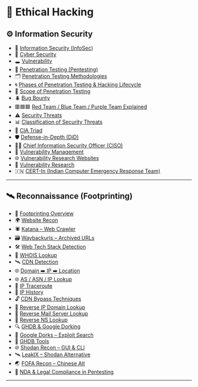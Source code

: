 

# 📘 Ethical Hacking

## ⚙️ Information Security

* 🧠 [Information Security (InfoSec)](https://github.com/nikhilpatidar01/Ethical-Hacking/blob/Master/1.%20Information%20Security/01.%20Information%20Security.md)
* 🔐 [Cyber Security](https://github.com/nikhilpatidar01/Ethical-Hacking/blob/Master/1.%20Information%20Security/01.%20Information%20Security.md#%EF%B8%8F-cyber-security)
* 🕳️ [Vulnerability](https://github.com/nikhilpatidar01/Ethical-Hacking/blob/Master/1.%20Information%20Security/01.%20Information%20Security.md#-vulnerability)
* 🧪 [Penetration Testing (Pentesting)](https://github.com/nikhilpatidar01/Ethical-Hacking/blob/Master/1.%20Information%20Security/02.%20Penetration%20Testing.md)
* 🗂️ [Penetration Testing Methodologies](https://github.com/nikhilpatidar01/Ethical-Hacking/blob/Master/1.%20Information%20Security/03.%20Penetration%20Testing%20Methodologies.md)
* 🌀 [Phases of Penetration Testing & Hacking Lifecycle](https://github.com/nikhilpatidar01/Ethical-Hacking/blob/Master/1.%20Information%20Security/04.%20Phases%20of%20Penetration%20Testing.md)
* 🎯 [Scope of Penetration Testing](https://github.com/nikhilpatidar01/Ethical-Hacking/blob/Master/1.%20Information%20Security/05.%20Scope%20of%20Penetration%20Testing.md)
* 🪲 [Bug Bounty](https://github.com/nikhilpatidar01/Ethical-Hacking/blob/Master/1.%20Information%20Security/06.%20Bug%20Bounty.md)
* 🟥🟦🟪 [Red Team / Blue Team / Purple Team Explained](https://github.com/nikhilpatidar01/Ethical-Hacking/blob/Master/1.%20Information%20Security/07.%20Red%2C%20Blue%2C%20PurpIe%20Team.md)
* ⚠️ [Security Threats](https://github.com/nikhilpatidar01/Ethical-Hacking/blob/Master/1.%20Information%20Security/08.%20Security%20Threats.md)
* 📊 [Classification of Security Threats](https://github.com/nikhilpatidar01/Ethical-Hacking/blob/Master/1.%20Information%20Security/09.%20Classification%20of%20Security%20Threats.md)
* 🔺 [CIA Triad](https://github.com/nikhilpatidar01/Ethical-Hacking/blob/Master/1.%20Information%20Security/10.%20CIA%20Triad.md)
* 🛡️ [Defense-in-Depth (DiD)](https://github.com/nikhilpatidar01/Ethical-Hacking/blob/Master/1.%20Information%20Security/11.%20Defense%20in%20Depth%20%28DiD%29.md)
* 👨‍💼 [Chief Information Security Officer (CISO)](https://github.com/nikhilpatidar01/Ethical-Hacking/blob/Master/1.%20Information%20Security/12.%20Chief%20Information%20Security%20Officer%20%28CISO%29.md)
* 🧩 [Vulnerability Management](https://github.com/nikhilpatidar01/Ethical-Hacking/blob/Master/1.%20Information%20Security/13.%20Vulnerability%20Management.md)
* 🌐 [Vulnerability Research Websites](https://github.com/nikhilpatidar01/Ethical-Hacking/blob/Master/1.%20Information%20Security/14.%20Vulnerability%20Research%20Websites.md)
* 🔬 [Vulnerability Research](https://github.com/nikhilpatidar01/Ethical-Hacking/blob/Master/1.%20Information%20Security/16.%20Vulnerability%20Research.md)
* 🇮🇳 [CERT-In (Indian Computer Emergency Response Team)](https://github.com/nikhilpatidar01/Ethical-Hacking/blob/Master/1.%20Information%20Security/15.%20CERT%20In.md)

---

## 🛰️ Reconnaissance (Footprinting)

* 🧭 [Footprinting Overview](https://github.com/nikhilpatidar01/Ethical-Hacking/blob/Master/2.%20Reconnaissance%20%28Footprinting%29/01.%20Reconnaissance%20%28Footprinting%29.md)
* 🌍 [Website Recon](https://github.com/nikhilpatidar01/Ethical-Hacking/blob/Master/2.%20Reconnaissance%20%28Footprinting%29/02.%20Website%20Reconnaissance.md)
* 🕷️ [Katana – Web Crawler](https://github.com/nikhilpatidar01/Ethical-Hacking/blob/Master/2.%20Reconnaissance%20%28Footprinting%29/03.%20Katana%20Modern%20Web%20Crawler.md)
* 🗃️ [Waybackurls – Archived URLs](https://github.com/nikhilpatidar01/Ethical-Hacking/blob/Master/2.%20Reconnaissance%20%28Footprinting%29/04.%20Waybackurls%20Archived%20URL%20Extractor.md)
* 🛠️ [Web Tech Stack Detection](https://github.com/nikhilpatidar01/Ethical-Hacking/blob/Master/2.%20Reconnaissance%20%28Footprinting%29/05.%20Websites%20Built%20With.md)
* 🧾 [WHOIS Lookup](https://github.com/nikhilpatidar01/Ethical-Hacking/blob/Master/2.%20Reconnaissance%20%28Footprinting%29/06.%20%20WHOIS%20Lookup.md)
* 🛰️ [CDN Detection](https://github.com/nikhilpatidar01/Ethical-Hacking/blob/Master/2.%20Reconnaissance%20%28Footprinting%29/07.%20Content%20Delivery%20Network%20%28CDN%29.md)
* 🌐 [Domain ➡️ IP ➡️ Location](https://github.com/nikhilpatidar01/Ethical-Hacking/blob/Master/2.%20Reconnaissance%20%28Footprinting%29/08.%20Domain%20Name%20to%20IP%20to%20Location.md)
* 🌐 [AS / ASN / IP Lookup](https://github.com/nikhilpatidar01/Ethical-Hacking/blob/Master/2.%20Reconnaissance%20%28Footprinting%29/09.%20Autonomous%20System%20%28AS-ASN-IP%29%20Lookup.md)
* 🧭 [IP Traceroute](https://github.com/nikhilpatidar01/Ethical-Hacking/blob/Master/2.%20Reconnaissance%20%28Footprinting%29/10.%20IP%20Traceroute%20Tool.md)
* 🧠 [IP History](https://github.com/nikhilpatidar01/Ethical-Hacking/blob/Master/2.%20Reconnaissance%20%28Footprinting%29/11.%20IP%20Address%20History.md)
* 🔓 [CDN Bypass Techniques](https://github.com/nikhilpatidar01/Ethical-Hacking/blob/Master/2.%20Reconnaissance%20%28Footprinting%29/12.%20CDN%20Bypass%20-%20Techniques%20.md)
* 🔁 [Reverse IP Domain Lookup](https://github.com/nikhilpatidar01/Ethical-Hacking/blob/Master/2.%20Reconnaissance%20%28Footprinting%29/13.%20Reverse%20IP%20Domain%20Lookup.md)
* 🔁 [Reverse Mail Server Lookup](https://github.com/nikhilpatidar01/Ethical-Hacking/blob/Master/2.%20Reconnaissance%20%28Footprinting%29/14.%20Reverse%20Mail%20Server%20Lookup.md)
* 🔁 [Reverse NS Lookup](https://github.com/nikhilpatidar01/Ethical-Hacking/blob/Master/2.%20Reconnaissance%20%28Footprinting%29/15.%20Reverse%20Name%20Server%20%28NS%29%20Lookup.md)
* 🔍 [GHDB & Google Dorking](https://github.com/nikhilpatidar01/Ethical-Hacking/blob/Master/2.%20Reconnaissance%20%28Footprinting%29/16.%20Google%20Hacking%20Database%20%28GHDB%29%20%26%20Google%20Dorking.md)
* 🧨 [Google Dorks – Exploit Search](https://github.com/nikhilpatidar01/Ethical-Hacking/blob/Master/2.%20Reconnaissance%20%28Footprinting%29/17.%20Google%20Dorks%20%E2%80%93%20Exploit%20Search%20Techniques.md)
* 🧰 [GHDB Tools](https://github.com/nikhilpatidar01/Ethical-Hacking/blob/Master/2.%20Reconnaissance%20%28Footprinting%29/18.%20Google%20Hacking%20Database%20%28GHDB%29%20Tools.md)
* 🌐 [Shodan Recon – GUI & CLI](https://github.com/nikhilpatidar01/Ethical-Hacking/blob/Master/2.%20Reconnaissance%20%28Footprinting%29/20.%20Shodan%20Recon%20GUI%20and%20CLI.md)
* 🛰️ [LeakIX – Shodan Alternative](https://github.com/nikhilpatidar01/Ethical-Hacking/blob/Master/2.%20Reconnaissance%20%28Footprinting%29/21.%20LeakIX%20Recon.md)
* 🌏 [FOFA Recon – Chinese Alt](https://github.com/nikhilpatidar01/Ethical-Hacking/blob/Master/2.%20Reconnaissance%20%28Footprinting%29/22.%20FOFA%20Recon.md)
* 📜 [NDA & Legal Compliance in Pentesting](https://github.com/nikhilpatidar01/Ethical-Hacking/blob/Master/2.%20Reconnaissance%20%28Footprinting%29/NDA%20and%20Software%20Development%20Environments.md)

---
